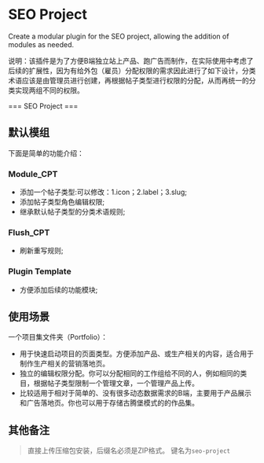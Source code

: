 # SEO Project
Create a modular plugin for the SEO project, allowing the addition of modules as needed.

说明：该插件是为了方便B端独立站上产品、跑广告而制作，在实际使用中考虑了后续的扩展性，因为有给外包（雇员）分配权限的需求因此进行了如下设计，分类术语应该是由管理员进行创建，再根据帖子类型进行权限的分配，从而再统一的分类实现两组不同的权限。

=== SEO Project ===

## 默认模组
下面是简单的功能介绍：
### Module_CPT
+ 添加一个帖子类型:可以修改：1.icon；2.label；3.slug;
+ 添加帖子类型角色编辑权限;
+ 继承默认帖子类型的分类术语规则;
### Flush_CPT
+ 刷新重写规则;
### Plugin Template
+ 方便添加后续的功能模块;

## 使用场景
一个项目集文件夹（Portfolio）：
* 用于快速启动项目的页面类型。方便添加产品、或生产相关的内容，适合用于制作生产相关的营销落地页。
* 独立的编辑权限分配。你可以分配相同的工作组给不同的人，例如相同的类目，根据帖子类型限制一个管理文章，一个管理产品上传。
* 比较适用于相对于简单的、没有很多动态数据需求的B端，主要用于产品展示和广告落地页。你也可以用于存储古腾堡模式的的作品集。


## 其他备注
> 直接上传压缩包安装，后缀名必须是ZIP格式。
> 键名为`seo-project`
